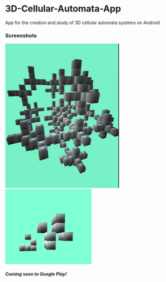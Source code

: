 # 3D-Cellular-Automata-App
App for the creation and study of 3D cellular automata systems on Android.

### Screenshots
<img src="modulus.PNG"></img>
<img src="glider.PNG"></img>
<br>

##### Coming soon to Google Play!
